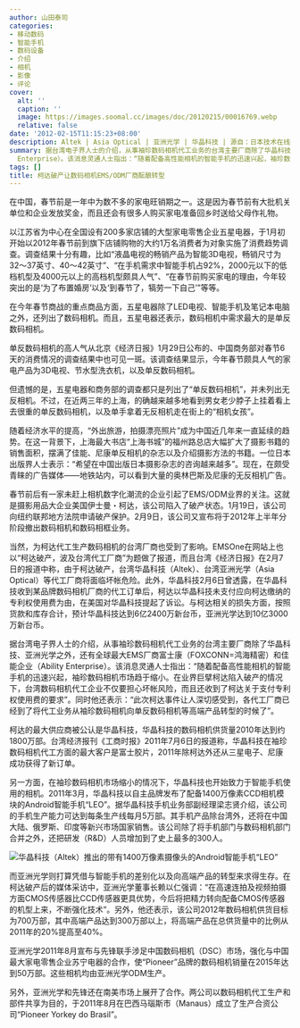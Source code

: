 ```yaml
---
author: 山田泰司
categories:
- 移动数码
- 智能手机
- 数码设备
- 介绍
- 相机
- 影像
- 评论
cover:
  alt: ''
  caption: ''
  image: https://images.soomal.cc/images/doc/20120215/00016769.webp
  relative: false
date: '2012-02-15T11:15:23+08:00'
description: Altek | Asia Optical | 亚洲光学 | 华晶科技 | 源自：日本技术在线网 & 新摄影网 | 版权：转载 |  平均/总评分：07.50/30
summary: 据台湾电子界人士的介绍，从事袖珍数码相机代工业务的台湾主要厂商除了华晶科技、亚洲光学之外，还有全球最大EMS厂商富士康（FOXCONN=鸿海精密）和佳能企业（Ability
  Enterprise）。该消息灵通人士指出：“随着配备高性能相机的智能手机的迅速兴起，袖珍数码相机市场趋于缩小。在业界巨擘柯达陷入破产的情况下……
tags: []
title: 柯达破产让数码相机EMS/ODM厂商酝酿转型
---
```


在中国，春节前是一年中为数不多的家电旺销期之一。这是因为春节前有大批机关单位和企业发放奖金，而且还会有很多人购买家电准备回乡时送给父母作礼物。

以江苏省为中心在全国设有200多家店铺的大型家电零售企业五星电器，于1月初开始以2012年春节前到旗下店铺购物的大约1万名消费者为对象实施了消费趋势调查。调查结果十分有趣，比如“液晶电视的畅销产品为智能3D电视，畅销尺寸为32～37英寸、40～42英寸”、“在手机需求中智能手机占92%，2000元以下的低档机型及4000元以上的高档机型颇具人气”、“在春节前购买家电的理由，今年较突出的是‘为了布置婚房’以及‘到春节了，犒劳一下自己’”等等。 

在今年春节商战的重点商品方面，五星电器除了LED电视、智能手机及笔记本电脑之外，还列出了数码相机。而且，五星电器还表示，数码相机中需求最大的是单反数码相机。 

单反数码相机的高人气从北京《经济日报》1月29日公布的、中国商务部对春节6天的消费情况的调查结果中也可见一斑。该调查结果显示，今年春节颇具人气的家电产品为3D电视、节水型洗衣机，以及单反数码相机。

但遗憾的是，五星电器和商务部的调查都只是列出了“单反数码相机”，并未列出无反相机。不过，在近两三年的上海，的确越来越多地看到男女老少脖子上挂着看上去很重的单反数码相机，以及单手拿着无反相机走在街上的“相机女孩”。

随着经济水平的提高，“外出旅游，拍摄漂亮照片”成为中国近几年来一直延续的趋势。在这一背景下，上海最大书店“上海书城”的福州路总店大幅扩大了摄影书籍的销售面积，摆满了佳能、尼康单反相机的杂志以及介绍摄影方法的书籍。一位日本出版界人士表示：“希望在中国出版日本摄影杂志的咨询越来越多”。现在，在颇受青睐的广告媒体――地铁站内，可以看到大量的奥林巴斯及尼康的无反相机广告。 

春节前后有一家未赶上相机数字化潮流的企业引起了EMS/ODM业界的关注。这就是摄影用品大企业美国伊士曼・柯达，该公司陷入了破产状态。1月19日，该公司向纽约联邦地方法院申请破产保护。2月9日，该公司又宣布将于2012年上半年分阶段撤出数码相机和数码相框业务。 

当然，为柯达代工生产数码相机的台湾厂商也受到了影响。EMSOne在网站上也以“柯达破产，波及台湾代工厂商”为题做了报道，而且台湾《经济日报》在2月7日的报道中称，由于柯达破产，台湾华晶科技（Altek）、台湾亚洲光学（Asia Optical）等代工厂商将面临坏帐危险。此外，华晶科技2月6日曾透露，在华晶科技收到某品牌数码相机厂商的代工订单后，柯达以华晶科技未支付应向柯达缴纳的专利权使用费为由，在美国对华晶科技提起了诉讼。与柯达相关的损失方面，按照货款和库存合计，预计华晶科技达到6亿2400万新台币，亚洲光学达到10亿3000万新台币。 

据台湾电子界人士的介绍，从事袖珍数码相机代工业务的台湾主要厂商除了华晶科技、亚洲光学之外，还有全球最大EMS厂商富士康（FOXCONN=鸿海精密）和佳能企业（Ability Enterprise）。该消息灵通人士指出：“随着配备高性能相机的智能手机的迅速兴起，袖珍数码相机市场趋于缩小。在业界巨擘柯达陷入破产的情况下，台湾数码相机代工企业不仅要担心坏帐风险，而且还收到了柯达关于支付专利权使用费的要求”。同时他还表示：“此次柯达事件让人深切感受到，各代工厂商已经到了将代工业务从袖珍数码相机向单反数码相机等高端产品转型的时候了”。 

柯达的最大供应商被公认是华晶科技，华晶科技的数码相机供货量2010年达到约1800万部。台湾经济报刊《工商时报》2011年7月6日的报道称，华晶科技在袖珍数码相机代工方面的最大客户是富士胶片，2011年除柯达外还从三星电子、尼康成功获得了新订单。

另一方面，在袖珍数码相机市场缩小的情况下，华晶科技也开始致力于智能手机使用的相机。2011年3月，华晶科技以自主品牌发布了配备1400万像素CCD相机模块的Android智能手机“LEO”。据华晶科技手机业务部副经理梁志贤介绍，该公司的手机生产能力可达到每条生产线每月5万部。其手机产品除台湾外，还将在中国大陆、俄罗斯、印度等新兴市场国家销售。该公司除了将手机部门与数码相机部门合并之外，还把研发（R&D）人员增加到了史上最多的300人。 

![华晶科技（Altek）推出的带有1400万像素摄像头的Android智能手机“LEO”](https://images.soomal.cc/images/doc/20120215/00016769.webp)





而亚洲光学则打算凭借与智能手机的差别化以及向高端产品的转型来求得生存。在柯达破产后的媒体采访中，亚洲光学董事长赖以仁强调：“在高速连拍及视频拍摄方面CMOS传感器比CCD传感器更具优势，今后将把精力转向配备CMOS传感器的机型上来，不断强化技术”。另外，他还表示，该公司2012年数码相机供货目标为700万部，其中高端产品达到300万部以上，将高端产品在总供货量中的比例从2011年的20%提高至40%。 

亚洲光学2011年8月宣布与先锋联手涉足中国数码相机（DSC）市场，强化与中国最大家电零售企业苏宁电器的合作，使“Pioneer”品牌的数码相机销量在2015年达到50万部。这些相机均由亚洲光学ODM生产。 

另外，亚洲光学和先锋还在南美市场上展开了合作。两公司以数码相机代工生产和部件共享为目的，于2011年8月在巴西马瑙斯市（Manaus）成立了生产合资公司“Pioneer Yorkey do Brasil”。